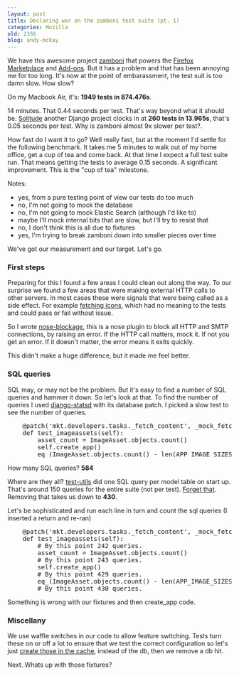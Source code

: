 ```yaml
---
layout: post
title: Declaring war on the zamboni test suite (pt. 1)
categories: Mozilla
old: 2356
blog: andy-mckay
---
```

<p>We have this awesome project <a href="https://github.com/mozilla/zamboni">zamboni</a> that powers the <a href="https://marketplace.firefox.com/">Firefox Marketplace</a> and <a href="https://addons.mozilla.org/en-US/firefox/">Add-ons</a>. But it has a problem and that has been annoying me for too long. It's now at the point of embarassment, the test suit is too damn slow. How slow?</p>
<p>On my Macbook Air, it's: <b>1949 tests in 874.476s</b>.</p>
<p>14 minutes. That 0.44 seconds per test. That's way beyond what it should be. <a href="https://solitude.readthedocs.org/en/latest/">Solitude</a> another Django project clocks in at <b>260 tests in 13.965s</b>, that's 0.05 seconds per test. Why is zamboni almost 9x slower per test?.</p>
<p>How fast do I want it to go? Well really fast, but at the moment I'd settle for the following benchmark. It takes me 5 minutes to walk out of my home office, get a cup of tea and come back. At that time I expect a full test suite run. That means getting the tests to average 0.15 seconds. A significant improvement. This is the "cup of tea" milestone.</p>
<p>Notes:<p>
<ul>
<li>yes, from a pure testing point of view our tests do too much</li>
<li>no, I'm not going to mock the database</li>
<li>no, I'm not going to mock Elastic Search (although I'd like to)</li>
<li>maybe I'll mock internal bits that are slow, but I'll try to resist that</li>
<li>no, I don't think this is all due to fixtures</li>
<li>yes, I'm trying to break zamboni down into smaller pieces over time</li>
</ul>
<p>We've got our measurement and our target. Let's go.</p>
<h3>First steps</h3>
<p> Preparing for this I found a few areas I could clean out along the way. To our surprise we found a few areas that were making external HTTP calls to other servers. In most cases these were signals that were being called as a side effect. For example <a href="https://github.com/mozilla/zamboni/blob/master/mkt/developers/tasks.py">fetching icons</a>, which had no meaning to the tests and could pass or fail without issue.</p>
<p>So I wrote <a href="https://github.com/andymckay/nose-blockage">nose-blockage</a>, this is a nose plugin to block all HTTP and SMTP connections, by raising an error. If the HTTP call matters, mock it. If not you get an error. If it doesn't matter, the error means it exits quickly.</p>
<p>This didn't make a huge difference, but it made me feel better.</p>
<h3>SQL queries</h3>
<p>SQL may, or may not be the problem. But it's easy to find a number of SQL queries and hammer it down.  So let's look at that. To find the number of queries I used <a href="http://www.agmweb.ca/blog/andy/2351/">django-statsd</a> with its database patch. I picked a slow test to see the number of queries.</p>
<pre>
    @patch('mkt.developers.tasks._fetch_content', _mock_fetch_content)
    def test_imageassets(self):
        asset_count = ImageAsset.objects.count()
        self.create_app()
        eq_(ImageAsset.objects.count() - len(APP_IMAGE_SIZES), asset_count)
</pre>
<p>How many SQL queries? <b>584</b></p>
<p>Where are they all? <a href="https://github.com/jbalogh/test-utils">test-utils</a> did one SQL query per model table on start up. That's around 150 queries for the entire suite (not per test). <a href="https://github.com/jbalogh/test-utils/commit/ce5136a257cd44a1c663319124a255c1d10a9834">Forget that</a>. Removing that takes us down to <b>430</b>.</p>
<p>Let's be sophisticated and run each line in turn and count the sql queries (I inserted a return and re-ran)</p>
<pre>
    @patch('mkt.developers.tasks._fetch_content', _mock_fetch_content)
    def test_imageassets(self):
        # By this point 242 queries.
        asset_count = ImageAsset.objects.count()
        # By this point 243 queries.
        self.create_app()
        # By this point 429 queries.
        eq_(ImageAsset.objects.count() - len(APP_IMAGE_SIZES), asset_count)
        # By this point 430 queries.
</pre>
<p>Something is wrong with our fixtures and then create_app code.</p>
<h3>Miscellany</h3>
<p>We use waffle switches in our code to allow feature switching. Tests turn these on or off a lot to ensure that we test the correct configuration so let's just <a href="https://github.com/mozilla/zamboni/commit/ee2610c211db636290a84bf8d15bbd4b4f2404e9">create those in the cache</a>, instead of the db, then we remove a db hit.</p>
<p>Next. Whats up with those fixtures?</p>